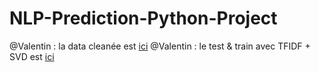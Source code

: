 # NLP-Prediction-Python-Project

@Valentin : la data cleanée est [ici](https://drive.google.com/file/d/18XGCiNUZHJsgWhUjcniCifSD5vqJ1Jeh/view?usp=sharing)
@Valentin : le test & train avec TFIDF + SVD est [ici](https://drive.google.com/file/d/15p2CR9yz6Qpf-yEwNCrbhvB3fQgAj96c/view?usp=sharing)
